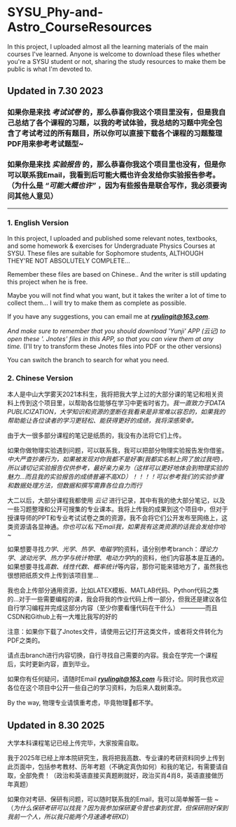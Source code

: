 # SYSU_Phy-and-Astro_CourseResources

In this project, I uploaded almost all the learning materials of the main courses I've learned. Anyone is welcome to download these files whether you're a SYSU student or not, sharing the study resources to make them be public is what I'm devoted to.

## Updated in 7.30 2023 


### 如果你是来找 *考试试卷* 的，那么恭喜你我这个项目里没有，但是我自己总结了各个课程的习题，以我的考试体验，我总结的习题中完全包含了考试考过的所有题目，所以你可以直接下载各个课程的习题整理PDF用来参考考试题型~

### 如果你是来找 *实验报告* 的，那么恭喜你我这个项目里也没有，但是你可以联系我Email，我看到后可能大概也许会发给你实验报告参考。（为什么是 *“可能大概也许”* ，因为有些报告是联合写作，我必须要询问其他人意见）

-----------------------------------------------------------------------------------------------------------------------------

### 1. English Version

In this project, I uploaded and published some relevant notes, textbooks, and some homework & exercises for Undergraduate Physics Courses at SYSU. These files are suitable for Sophomore students, ALTHOUGH THEY'RE NOT ABSOLUTELY COMPLETE...

Remember these files are based on Chinese..  And the writer is still updating this project when he is free.

Maybe you will not find what you want, but it takes the writer a lot of time to collect them... I will try to make them as complete as possible.

If you have any suggestions, you can email me at _**ryulingit@163.com**_. 

*And make sure to remember that you should download 'Yunji' APP (云记) to open these '. Jnotes' files in this APP, so that you can view them at any time.* (I'll try to transform these Jnotes files into PDF or the other versions)

You can switch the branch to search for what you need.

### 2. Chinese Version

本人是中山大学雾天2021本科生，我将把我大学上过的大部分课的笔记和相关资料上传到这个项目里，以帮助各位能够在学习中更省时省力。_*我一直致力于DATA PUBLICIZATION，大学知识和资源的垄断在我看来是非常难以容忍的，如果我的帮助能让各位读者的学习更轻松、能获得更好的成绩，我将深感荣幸。*_

由于大一很多部分课程的笔记是纸质的，我没有办法将它们上传。

如果你做物理实验遇到问题，可以联系我，我可以把部分物理实验报告发你借鉴。_*中大严查抄袭行为，如果被发现对你我都不是好事(我都实名制上网了放过我吧)，所以请切记实验报告仅供参考，最好亲力亲为（这样可以更好地体会到物理实验的魅力...而且我的实验报告的成绩普遍不高XD）！！！！可以参考我们的实验步骤和数据处理方法，但数据和撰写需靠各位自力而行*_

大二以后，大部分课程我都使用 *云记* 进行记录，其中有我的绝大部分笔记，以及一些习题整理和公开可搜集的专业课本。我将上传我的成果到这个项目中，但对于授课导师的PPT和专业考试试卷之类的资源，我不会将它们公开发布至网络上，这类资源请各显神通。*你也可以私下Email我，如果我有这类资源的话我会发给你哈~*

如果想要寻找*力学*、*光学*、*热学*、*电磁学*的资料，请分别参考branch：*理论力学*、*波动光学*、*热力学与统计物理*、*电动力学*内的资料，他们内容基本是互通的。
如果想要寻找*高数*、*线性代数*、*概率统计*等内容，那你可能来错地方了，虽然我也很想把纸质文件上传到该项目里...

我也会上传部分通用资源，比如LATEX模板、MATLAB代码、Python代码之类的...对于一些需要编程的课，我会将我的作业代码上传一部分，但我还是建议各位自行学习编程并完成这部分内容（至少你要看懂代码在干什么） ————而且CSDN和Github上有一大堆比我写的好的

注意：如果你下载了Jnotes文件，请使用云记打开这类文件，或者将文件转化为PDF之类的。

请点击branch进行内容切换，自行寻找自己需要的内容。我会在学完一个课程后，实时更新内容，直到毕业。

如果你有任何疑问，请随时Email _**ryulingit@163.com**_ 与我讨论。同时我也欢迎各位在这个项目中公开一些自己的学习资料，为后来人栽树乘凉。

By the way, 物理专业请慎重考虑，毕竟物理🐶都不学。

## Updated in 8.30 2025

大学本科课程笔记已经上传完毕，大家按需自取。

我于2025年已经上岸本院研究生，我将把我高数、专业课的考研资料同步上传到此页面中，包括参考教材、历年考题（不确定真伪如何）和我的笔记，有需要请自取，全部免费！（政治和英语直接买真题刷就好，政治买肖4肖8，英语直接做历年真题）

如果你对考研、保研有问题，可以随时联系我的Email，我可以简单解答一些 ~（*为什么保研考研可以找我？因为我参加保研夏令营也拿到优营，但保研刚好保到我前一个人，所以我只能两个月速通考研XD*）



